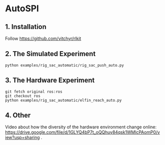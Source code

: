 # AutoSPI 
## 1. Installation
Follow https://github.com/vitchyr/rlkit

## 2. The Simulated Experiment
```
python examples/rig_sac_automatic/rig_sac_push_auto.py
```

## 3. The Hardware Experiment
```
git fetch original ros:ros
git checkout ros
python examples/rig_sac_automatic/elfin_reach_auto.py
```

## 4. Other
Video about how the diversity of the hardware environment change online: https://drive.google.com/file/d/1GLYQ4bP7t_oQQhuy84qsk1WMIcPAomP0/view?usp=sharing
.

